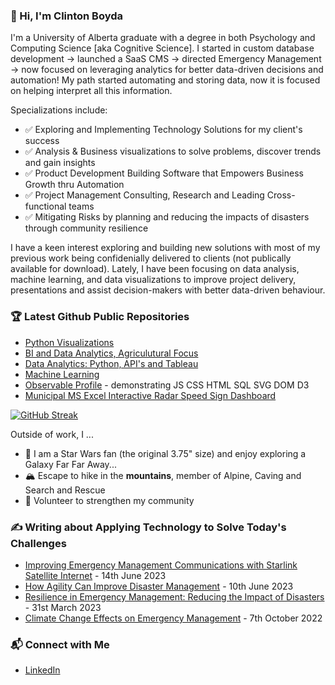 ### 👋 Hi, I'm Clinton Boyda

I'm a University of Alberta graduate with a degree in both Psychology and Computing Science [aka Cognitive Science]. I started in custom database development -> launched a SaaS CMS -> directed Emergency Management -> now focused on leveraging analytics for better data-driven decisions and automation!  My path started automating and storing data, now it is focused on helping interpret all this information.

Specializations include: 
* ✅ Exploring and Implementing Technology Solutions for my client's success
* ✅ Analysis & Business visualizations to solve problems, discover trends and gain insights
* ✅ Product Development Building Software that Empowers Business Growth thru Automation
* ✅ Project Management Consulting, Research and Leading Cross-functional teams
* ✅ Mitigating Risks by planning and reducing the impacts of disasters through community resilience

I have a keen interest exploring and building new solutions with most of my previous work being confidenially delivered to clients (not publically available for download).  Lately, I have been focusing on data analysis, machine learning, and data visualizations to improve project delivery, presentations and assist decision-makers with better data-driven behaviour.  

### 🏆 Latest Github Public Repositories
* [Python Visualizations](https://github.com/cboyda/Visualizations/blob/main/README.md)
* [BI and Data Analytics, Agriculutural Focus](https://github.com/cboyda/Palette_Cohort_4)
* [Data Analytics: Python, API's and Tableau](https://github.com/cboyda/LighthouseLabs)
* [Machine Learning](https://github.com/cboyda/MachineLearning)
* [Observable Profile](https://observablehq.com/@cboyda?tab=profile) - demonstrating JS CSS HTML SQL SVG DOM D3
* [Municipal MS Excel Interactive Radar Speed Sign Dashboard](https://github.com/cboyda/Radar-Camera-Dashboard)
  
[![GitHub Streak](https://streak-stats.demolab.com?user=cboyda&theme=tokyonight&hide_border=true&mode=weekly&card_width=700)](https://git.io/streak-stats)

Outside of work, I ... 
* 🚀 I am a Star Wars fan (the original 3.75" size) and enjoy exploring a Galaxy Far Far Away...
* 🏔️ Escape to hike in the **mountains**, member of Alpine, Caving and Search and Rescue
* 🙌 Volunteer to strengthen my community

### ✍️ Writing about Applying Technology to Solve Today's Challenges
* [Improving Emergency Management Communications with Starlink Satellite Internet](https://www.linkedin.com/pulse/improving-emergency-management-communications-starlink) - 14th June 2023
* [How Agility Can Improve Disaster Management](https://www.linkedin.com/pulse/how-agility-can-improve-disaster-management-d4h-technologies) - 10th June 2023
* [Resilience in Emergency Management: Reducing the Impact of Disasters](https://www.linkedin.com/pulse/resilience-emergency-management-reducing-impact-disasters) - 31st March 2023
* [Climate Change Effects on Emergency Management](https://www.linkedin.com/pulse/climate-change-effects-emergency-management-d4h-technologies) - 7th October 2022

### 📬 Connect with Me
* [LinkedIn](https://www.linkedin.com/in/clintonboyda/)

